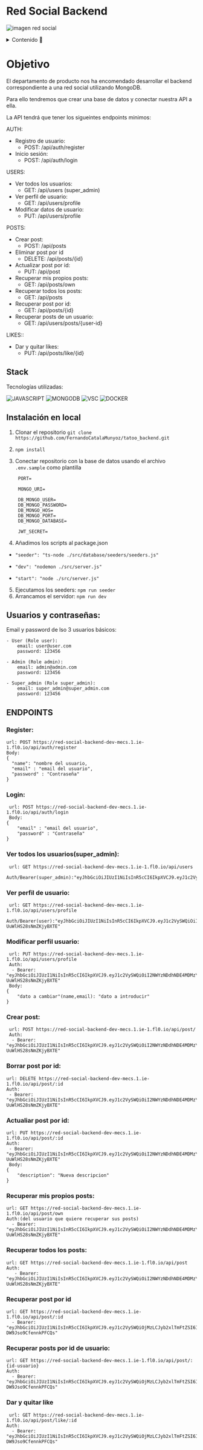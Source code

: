 # Red Social Backend

![imagen red social](./img/red%20social.jpg)

<details>
  <summary>Contenido 📝</summary>
  <ol>
    <li><a href="#objetivo">Objetivo</a></li>
    <li><a href="#stack">Stack</a></li>
    <li><a href="#instalación-en-local">Instalación</a></li>
    <li><a href="#endpoints">Endpoints</a></li>
  </ol>
</details>

# Objetivo

El departamento de producto nos ha encomendado desarrollar el backend correspondiente a una red social utilizando MongoDB.

Para ello tendremos que crear una base de datos y conectar nuestra API a ella.

La API tendrá que tener los sigueintes endpoints minimos:

AUTH:

- Registro de usuario:
  - POST: /api/auth/register
- Inicio sesión:
  - POST: /api/auth/login

USERS:

- Ver todos los usuarios:
  - GET: /api/users (super_admin)
- Ver perfil de usuario:
  - GET: /api/users/profile
- Modificar datos de usuario:
  - PUT: /api/users/profile

POSTS:

- Crear post:
  - POST: /api/posts
- Eliminar post por id
  - DELETE: /api/posts/{id}
- Actualizar post por id:
  - PUT: /api/post
- Recuperar mis propios posts:
  - GET: /api/posts/own
- Recuperar todos los posts:
  - GET: /api/posts
- Recuperar post por id:
  - GET: /api/posts/{id}
- Recuperar posts de un usuario:
  - GET: /api/users/posts/{user-id}

LIKES::

- Dar y quitar likes:
  - PUT: /api/posts/like/{id}

## Stack

Tecnologías utilizadas:

![JAVASCRIPT](./img/icons8-javascript-48.png) ![MONGODB](./img/icons8-mongodb-48.png) ![VSC](./img/icons8-visual-studio-code-2019-48.png) ![DOCKER](./img/icons8-estibador-48.png)

## Instalación en local

1. Clonar el repositorio
   `git clone https://github.com/FernandoCatalaMunyoz/tatoo_backend.git`
2. `npm install`
3. Conectar repositorio con la base de datos usando el archivo `.env.sample` como plantilla

   ```
    PORT=

    MONGO_URI=

    DB_MONGO_USER=
    DB_MONGO_PASSWORD=
    DB_MONGO_HOS=
    DB_MONGO_PORT=
    DB_MONGO_DATABASE=

    JWT_SECRET=
   ```

4. Añadimos los scripts al package.json

- `"seeder": "ts-node ./src/database/seeders/seeders.js"`

- `"dev": "nodemon ./src/server.js"`

- `"start": "node ./src/server.js"`

5. Ejecutamos los seeders:
   `npm run seeder`
6. Arrancamos el servidor:
   `npm run dev`

## Usuarios y contraseñas:

Email y password de lso 3 usuarios básicos:

    - User (Role user):
        email: user@user.com
        password: 123456

    - Admin (Role admin):
        email: admin@admin.com
        password: 123456

    - Super_admin (Role super_admin):
        email: super_admin@super_admin.com
        password: 123456

## ENDPOINTS

### Register:

    url: POST https://red-social-backend-dev-mecs.1.ie-1.fl0.io/api/auth/register
    Body:
    {
      "name": "nombre del usuario,
      "email" : "email del usuario",
      "password" : "Contraseña"
    }

### Login:

     url: POST https://red-social-backend-dev-mecs.1.ie-1.fl0.io/api/auth/login
     Body:
    {
        "email" : "email del usuario",
        "password" : "Contraseña"
    }

### Ver todos los usuarios(super_admin):

     url: GET https://red-social-backend-dev-mecs.1.ie-1.fl0.io/api/users
     Auth/Bearer(super_admin):"eyJhbGciOiJIUzI1NiIsInR5cCI6IkpXVCJ9.eyJ1c2VySWQiOiI2NWYzNDdhNTE4MDMzYzhhYTA5NTI2YzciLCJyb2xlTmFtZSI6InN1cGVyX2FkbWluIiwiaWF0IjoxNzEwNzUzOTgyLCJleHAiOjE3MTE0NzM5ODJ9.nwPQcocOX6fzAqr0BORpG_PSeN9WrfLKXA4v2IpLIVc"

### Ver perfil de usuario:

     url: GET https://red-social-backend-dev-mecs.1.ie-1.fl0.io/api/users/profile
     Auth/Bearer(user):"eyJhbGciOiJIUzI1NiIsInR5cCI6IkpXVCJ9.eyJ1c2VySWQiOiI2NWYzNDdhNDE4MDMzYzhhYTA5NTI2YzIiLCJyb2xlTmFtZSI6InVzZXIiLCJpYXQiOjE3MTA3NTQwMjAsImV4cCI6MTcxMTQ3NDAyMH0.0CIRyppTCYLnHB85hgHu_8g-UuWlHS28sNmZKjyBXTE"

### Modificar perfil usuario:

     url: PUT https://red-social-backend-dev-mecs.1.ie-1.fl0.io/api/users/profile
     Auth:
      - Bearer: "eyJhbGciOiJIUzI1NiIsInR5cCI6IkpXVCJ9.eyJ1c2VySWQiOiI2NWYzNDdhNDE4MDMzYzhhYTA5NTI2YzIiLCJyb2xlTmFtZSI6InVzZXIiLCJpYXQiOjE3MTA3NTQwMjAsImV4cCI6MTcxMTQ3NDAyMH0.0CIRyppTCYLnHB85hgHu_8g-UuWlHS28sNmZKjyBXTE"
     Body:
    {
        "dato a cambiar"(name,email): "dato a introducir"
    }

### Crear post:

     url: POST https://red-social-backend-dev-mecs.1.ie-1.fl0.io/api/post/
     Auth:
      - Bearer: "eyJhbGciOiJIUzI1NiIsInR5cCI6IkpXVCJ9.eyJ1c2VySWQiOiI2NWYzNDdhNDE4MDMzYzhhYTA5NTI2YzIiLCJyb2xlTmFtZSI6InVzZXIiLCJpYXQiOjE3MTA3NTQwMjAsImV4cCI6MTcxMTQ3NDAyMH0.0CIRyppTCYLnHB85hgHu_8g-UuWlHS28sNmZKjyBXTE"

### Borrar post por id:

    url: DELETE https://red-social-backend-dev-mecs.1.ie-1.fl0.io/api/post/:id
    Auth:
     - Bearer: "eyJhbGciOiJIUzI1NiIsInR5cCI6IkpXVCJ9.eyJ1c2VySWQiOiI2NWYzNDdhNDE4MDMzYzhhYTA5NTI2YzIiLCJyb2xlTmFtZSI6InVzZXIiLCJpYXQiOjE3MTA3NTQwMjAsImV4cCI6MTcxMTQ3NDAyMH0.0CIRyppTCYLnHB85hgHu_8g-UuWlHS28sNmZKjyBXTE"

### Actualiar post por id:

    url: PUT https://red-social-backend-dev-mecs.1.ie-1.fl0.io/api/post/:id
    Auth:
     - Bearer: "eyJhbGciOiJIUzI1NiIsInR5cCI6IkpXVCJ9.eyJ1c2VySWQiOiI2NWYzNDdhNDE4MDMzYzhhYTA5NTI2YzIiLCJyb2xlTmFtZSI6InVzZXIiLCJpYXQiOjE3MTA3NTQwMjAsImV4cCI6MTcxMTQ3NDAyMH0.0CIRyppTCYLnHB85hgHu_8g-UuWlHS28sNmZKjyBXTE"
     Body:
    {
        "description": "Nueva descripcion"
    }

### Recuperar mis propios posts:

    url: GET https://red-social-backend-dev-mecs.1.ie-1.fl0.io/api/post/own
    Auth:(del usuario que quiere recuperar sus posts)
      - Bearer: "eyJhbGciOiJIUzI1NiIsInR5cCI6IkpXVCJ9.eyJ1c2VySWQiOiI2NWYzNDdhNDE4MDMzYzhhYTA5NTI2YzIiLCJyb2xlTmFtZSI6InVzZXIiLCJpYXQiOjE3MTA3NTQwMjAsImV4cCI6MTcxMTQ3NDAyMH0.0CIRyppTCYLnHB85hgHu_8g-UuWlHS28sNmZKjyBXTE"

### Recuperar todos los posts:

    url: GET https://red-social-backend-dev-mecs.1.ie-1.fl0.io/api/post
    Auth:
       - Bearer:  "eyJhbGciOiJIUzI1NiIsInR5cCI6IkpXVCJ9.eyJ1c2VySWQiOiI2NWYzNDdhNDE4MDMzYzhhYTA5NTI2YzIiLCJyb2xlTmFtZSI6InVzZXIiLCJpYXQiOjE3MTA3NTQwMjAsImV4cCI6MTcxMTQ3NDAyMH0.0CIRyppTCYLnHB85hgHu_8g-UuWlHS28sNmZKjyBXTE"

### Recuperar post por id

    url: GET https://red-social-backend-dev-mecs.1.ie-1.fl0.io/api/post/:id
      - Bearer: "eyJhbGciOiJIUzI1NiIsInR5cCI6IkpXVCJ9.eyJ1c2VySWQiOjMzLCJyb2xlTmFtZSI6InVzZXIiLCJpYXQiOjE3MDk1NzgzOTgsImV4cCI6MTcxMTQ1MDM5OH0.sA9fkoNp_AdCM5npU7Sv4o6V-DW9Jso9CfennkPFCQs"

### Recuperar posts por id de usuario:

    url: GET https://red-social-backend-dev-mecs.1.ie-1.fl0.io/api/post/:{id-usuario}
    Auth:
      - Bearer: "eyJhbGciOiJIUzI1NiIsInR5cCI6IkpXVCJ9.eyJ1c2VySWQiOjMzLCJyb2xlTmFtZSI6InVzZXIiLCJpYXQiOjE3MDk1NzgzOTgsImV4cCI6MTcxMTQ1MDM5OH0.sA9fkoNp_AdCM5npU7Sv4o6V-DW9Jso9CfennkPFCQs"

### Dar y quitar like

     url: GET https://red-social-backend-dev-mecs.1.ie-1.fl0.io/api/post/like/:id
    Auth:
      - Bearer: "eyJhbGciOiJIUzI1NiIsInR5cCI6IkpXVCJ9.eyJ1c2VySWQiOjMzLCJyb2xlTmFtZSI6InVzZXIiLCJpYXQiOjE3MDk1NzgzOTgsImV4cCI6MTcxMTQ1MDM5OH0.sA9fkoNp_AdCM5npU7Sv4o6V-DW9Jso9CfennkPFCQs"
